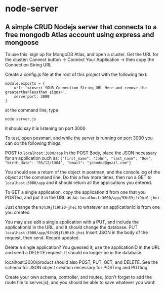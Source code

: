 
# node-server
## A simple CRUD Nodejs server that connects to a free mongodb Atlas account using express and mongoose

To use this: sign up for MongoDB Atlas, and open a cluster.
Get the URL for the cluster: Connect button -> Connect Your Application -> then copy the Connection String URL

Create a config.js file at the root of this project with the following text:
```
module.exports = {
    url: '<insert YOUR Connection String URL Here and remove the greaterthanlessthan signs>',
    serverport: 3000
}
```

at the command line, type
```
node server.js
```
it should say it is listening on port 3000

To test, open postman, and while the server is running on port 3000 you can do the following things:

POST to `localhost:3000/app`
In the POST Body, place the JSON necessary for an application such as:
`{"first_name": "John", "last_name": "Doe", "birth_date": "03/12/1964", "email": "johndoe@gmail.com"}`

You should see a return of the object in postman, and the console.log of the object at the command line.  Do this a few more times, then
run a 
GET to `localhost:3000/app`
and it should return all the applications you entered.

To GET a single application, copy the applicationId from one that you POSTed, and put it in the URL as so:
`localhost:3000/app/93h39jfi9hi0-jhei`

Just change the `93h39jfi9hi0-jhei` to whatever an applicationId is from one you created.

You may also edit a single application with a PUT, and include the applicationId in the URL, and it should change the database.
PUT `localhost:3000/app/93h39jfi9hi0-jhei`
Insert JSON in the body of the request, then send.  Record updated.

Delete a single application?  You guessed it, use the applicationID in the URL and send a DELETE request.  It should no longer be in the database.

localhost:3000/product should also POST, PUT, GET, and DELETE.  See the schema for JSON object creation necessary for POSTing and PUTting.

Create your own schema, controller, and routes,  (don't forget to add the route file to server.js), and you should be able to save whatever you want!
